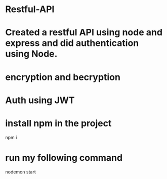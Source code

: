 # Restful-API
# Created a restful API using node and express and did authentication using Node. 
# encryption and becryption 
# Auth using JWT


# install npm in the project 

npm i 

# run my following command 

nodemon start 

